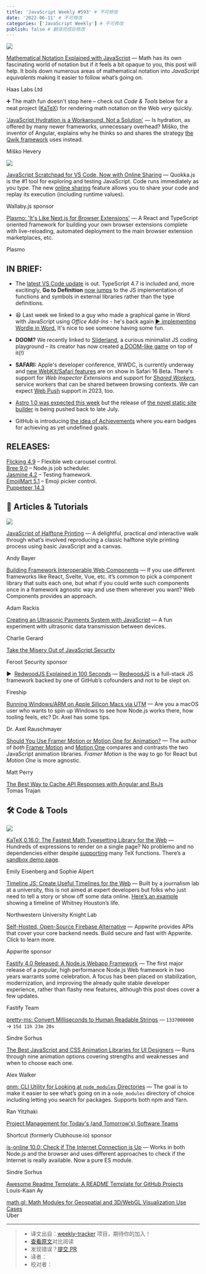 ```yaml
---
title: 'JavaScript Weekly #593' # 不可修改
date: '2022-06-11' # 不可修改
categories: ['JavaScript Weekly'] # 不可修改
publish: false # 翻译完成后修改
---
```


[![](https://res.cloudinary.com/cpress/image/upload/w_1280,e_sharpen:60/vrloiijswpn061pdnssi.jpg)](https://javascriptweekly.com/link/124737/web)

<!--以上是预览信息，图片一张或限制百字左右，前者优先，全文请使用二级及以下标题-->
<!-- more -->

[Mathematical Notation Explained with JavaScript](https://javascriptweekly.com/link/124737/web "runjs.app") — Math has its own fascinating world of notation but if it feels a bit opaque to you, this post will help. It boils down numerous areas of mathematical notation into _JavaScript equivalents_ making it easier to follow what’s going on.

Haas Labs Ltd

➕ The math fun doesn't stop here – check out _Code & Tools_ below for a neat project ([KaTeX](https://javascriptweekly.com/link/124738/web)) for rendering math notation on the Web _very_ quickly.

['JavaScript Hydration is a Workaround, Not a Solution'](https://javascriptweekly.com/link/124739/web "thenewstack.io") — Is hydration, as offered by many newer frameworks, unnecessary overhead? Miško, the inventor of Angular, explains why he thinks so and shares the strategy [the Qwik framework](https://javascriptweekly.com/link/124740/web) uses instead.

Miško Hevery

[![](https://copm.s3.amazonaws.com/d3b6c397.png)](https://javascriptweekly.com/link/124741/web)

[JavaScript Scratchpad for VS Code, Now with Online Sharing](https://javascriptweekly.com/link/124741/web "quokkajs.com") — Quokka.js is the #1 tool for exploring and testing JavaScript. Code runs immediately as you type. The new [online sharing](https://javascriptweekly.com/link/124742/web) feature allows you to share your code and replay its execution (including runtime values).

Wallaby.js sponsor

[Plasmo: 'It's Like Next.js for Browser Extensions'](https://javascriptweekly.com/link/124743/web "github.com") — A React and TypeScript oriented framework for building your own browser extensions complete with live-reloading, automated deployment to the main browser extension marketplaces, etc.

Plasmo

## **IN BRIEF:**

*   The [latest VS Code update](https://javascriptweekly.com/link/124744/web) is out. TypeScript 4.7 is included and, more excitingly, **Go to Definition** [now jumps](https://javascriptweekly.com/link/124745/web) to the JS implementation of functions and symbols in external libraries rather than the type definitions.
    
*   😆 Last week we linked to a guy who made a graphical game in Word with JavaScript using _Office Add-Ins_ - he's back again [▶️ implementing Wordle in Word.](https://javascriptweekly.com/link/124746/web) It's nice to see someone having some fun.
    
*   **DOOM?** We recently linked to [Sliderland](https://javascriptweekly.com/link/124747/web), a curious minimalist JS coding playground – its creator has now created [a DOOM-like game](https://javascriptweekly.com/link/124748/web) on top of it(!)
    
*   **SAFARI:** Apple's developer conference, WWDC, is currently underway and [new WebKit/Safari features](https://javascriptweekly.com/link/124749/web) are on show in Safari 16 Beta. There's support for _Web Inspector Extensions_ and support for [_Shared Workers_](https://javascriptweekly.com/link/124750/web), service workers that can be shared between browsing contexts. We can expect [Web Push](https://javascriptweekly.com/link/124751/web) support in 2023, too.
    
*   [Astro 1.0 was expected this week](https://javascriptweekly.com/link/124752/web) but the release of [the novel static site builder](https://javascriptweekly.com/link/124753/web) is being pushed back to late July.
    
*   GitHub is introducing [the idea of Achievements](https://javascriptweekly.com/link/124754/web) where you earn badges for achieving as yet undefined goals.
    

## **RELEASES:**

[Flicking 4.9](https://javascriptweekly.com/link/124755/web) – Flexible web carousel control.  
[Bree 9.0](https://javascriptweekly.com/link/124756/web) – Node.js job scheduler.  
[Jasmine 4.2](https://javascriptweekly.com/link/124757/web) – Testing framework.  
[EmojiMart 5.1](https://javascriptweekly.com/link/124758/web) – Emoji picker control.  
[Puppeteer 14.3](https://javascriptweekly.com/link/124759/web)

## 📒 Articles & Tutorials

[![](https://res.cloudinary.com/cpress/image/upload/w_1280,e_sharpen:60/xu5zrq7nh8qnjkpuzctt.jpg)](https://javascriptweekly.com/link/124763/web)

[JavaScript of Halftone Printing](https://javascriptweekly.com/link/124763/web "anderoonies.github.io") — A delightful, practical _and_ interactive walk through what’s involved reproducing a classic halftone style printing process using basic JavaScript and a canvas.

Andy Bayer

[Building Framework Interoperable Web Components](https://javascriptweekly.com/link/124764/web "css-tricks.com") — If you use different frameworks like React, Svelte, Vue, etc. it’s common to pick a component library that suits each one, but what if you could write such components once in a framework agnostic way and use them wherever you want? Web Components provides an approach.

Adam Rackis

[Creating an Ultrasonic Payments System with JavaScript](https://javascriptweekly.com/link/124786/web "charliegerard.dev") — A fun experiment with ultrasonic data transmission between devices.

Charlie Gerard

[Take the Misery Out of JavaScript Security](https://javascriptweekly.com/link/124767/web "www.feroot.com")

Feroot Security sponsor

▶  [RedwoodJS Explained in 100 Seconds](https://javascriptweekly.com/link/124765/web "www.youtube.com") — [RedwoodJS](https://javascriptweekly.com/link/124766/web) is a full-stack JS framework backed by one of GitHub’s cofounders and not to be slept on.

Fireship

[Running Windows/ARM on Apple Silicon Macs via UTM](https://javascriptweekly.com/link/124768/web "2ality.com") — Are you a macOS user who wants to spin up Windows to see how Node.js works there, how tooling feels, etc? Dr. Axel has some tips.

Dr. Axel Rauschmayer

[Should You Use Framer Motion or Motion One for Animation?](https://javascriptweekly.com/link/124769/web "motion.dev") — The author of _both_ [Framer Motion](https://javascriptweekly.com/link/124770/web) and [Motion One](https://javascriptweekly.com/link/124771/web) compares and contrasts the two JavaScript animation libraries. _Framer Motion_ is the way to go for React but _Motion One_ is more agnostic.

Matt Perry

[The Best Way to Cache API Responses with Angular and RxJs](https://javascriptweekly.com/link/124772/web)  
Tomas Trajan

## 🛠 Code & Tools

[![](https://res.cloudinary.com/cpress/image/upload/w_1280,e_sharpen:60/po3ajke6hokwsqtyxcjm.jpg)](https://javascriptweekly.com/link/124738/web)

[KaTeX 0.16.0: The Fastest Math Typesetting Library for the Web](https://javascriptweekly.com/link/124738/web "katex.org") — Hundreds of expressions to render on a single page? No problemo and no dependencies either despite [supporting](https://javascriptweekly.com/link/124773/web) many TeX functions. There’s a [sandbox demo page](https://javascriptweekly.com/link/124774/web).

Emily Eisenberg and Sophie Alpert

[Timeline JS: Create Useful Timelines for the Web](https://javascriptweekly.com/link/124775/web "timeline.knightlab.com") — Built by a journalism lab at a university, this is not aimed at expert developers but folks who just need to tell a story or show off some data online. [Here’s an example](https://javascriptweekly.com/link/124776/web) showing a timeline of Whitney Houston’s life.

Northwestern University Knight Lab

[Self-Hosted, Open-Source Firebase Alternative](https://javascriptweekly.com/link/124777/web "appwrite.io") — Appwrite provides APIs that cover your core backend needs. Build secure and fast with Appwrite. Click to learn more.

Appwrite sponsor

[Fastify 4.0 Released: A Node.js Webapp Framework](https://javascriptweekly.com/link/124778/web "medium.com") — The first major release of a popular, high performance Node.js Web framework in two years warrants some celebration. A focus has been placed on stabilization, modernization, and improving the already quite stable developer experience, rather than flashy new features, although this post does cover a few updates.

Fastify Team

[pretty-ms: Convert Milliseconds to Human Readable Strings](https://javascriptweekly.com/link/124779/web "github.com") — `1337000000` → `15d 11h 23m 20s`

Sindre Sorhus

[The Best JavaScript and CSS Animation Libraries for UI Designers](https://javascriptweekly.com/link/124780/web "www.sitepoint.com") — Runs through nine animation options covering strengths and weaknesses and when to choose each one.

Alex Walker

[qnm: CLI Utility for Looking at `node_modules` Directories](https://javascriptweekly.com/link/124781/web "github.com") — The goal is to make it easier to see what’s going on in a `node_modules` directory of choice including letting you search for packages. Supports both npm and Yarn.

Ran Yitzhaki

[Project Management for Today's (and Tomorrow's) Software Teams](https://javascriptweekly.com/link/124782/web "shortcut.com")

Shortcut (formerly Clubhouse.io) sponsor

[is-online 10.0: Check if The Internet Connection is Up](https://javascriptweekly.com/link/124783/web "github.com") — Works in both Node.js and the browser and uses different approaches to check if the Internet is really available. Now a pure ES module.

Sindre Sorhus

[Awesome Readme Template: A README Template for GitHub Projects](https://javascriptweekly.com/link/124784/web)  
Louis-Kaan Ay

[math.gl: Math Modules for Geospatial and 3D/WebGL Visualization Use Cases](https://javascriptweekly.com/link/124785/web)  
Uber

---
> * 译文出自：[weekly-tracker](https://github.com/FEDarling/weekly-tracker) 项目，期待你的加入！
> * [查看原文](https://javascriptweekly.com/issues/593)对比阅读
> * 发现错误？[提交 PR](https://github.com/FEDarling/weekly-tracker/blob/main/weeklys/javascript_weekly/593)
> * 译者：
> * 校对者：
